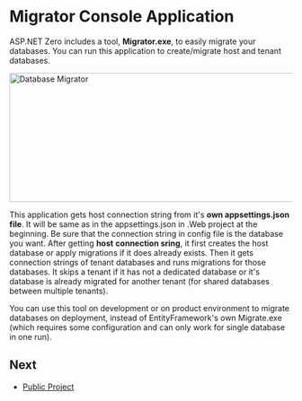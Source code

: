 # Migrator Console Application

ASP.NET Zero includes a tool, **Migrator.exe**, to easily migrate your databases. You can run this application to create/migrate host and tenant databases.

<img src="D:/Github/documents/docs/en/images/database-migrator.png" alt="Database Migrator" class="img-thumbnail" width="659" height="230" />

This application gets host connection string from it's **own appsettings.json file**. It will be same as in the appsettings.json in .Web project at the beginning. Be sure that the connection string in config file is the database you want. After getting **host** **connection sring**, it first creates the host database or apply
migrations if it does already exists. Then it gets connection strings of tenant databases and runs migrations for those databases. It skips a tenant if it has not a dedicated database or it's database is already
migrated for another tenant (for shared databases between multiple tenants).

You can use this tool on development or on product environment to migrate databases on deployment, instead of EntityFramework's own Migrate.exe (which requires some configuration and can only work for
single database in one run).

## Next

- [Public Project](Public-Website)